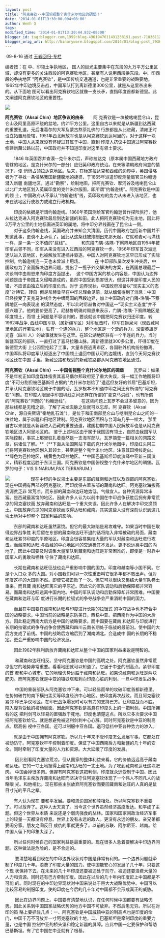 ```yaml
---
layout: post
title: "阿克赛钦--中国俯视整个克什米尔地区的碉堡！"
date: '2014-01-01T13:30:00.004+08:00'
author: Wenh Q
tags:
modified_time: '2014-01-01T13:30:44.832+08:00'
blogger_id: tag:blogger.com,1999:blog-4961947611491238191.post-7103611287448525223
blogger_orig_url: http://binaryware.blogspot.com/2014/01/blog-post_7936.html
---
```

 09-8-16 通过 [王者回归-专栏](http://blog.china.com/u/060604/863/)

编者按：在 中、印领土争执地区，
国人的目光主要集中在东段的九万平方公里区域，却没有更多的关注西段的阿克赛钦地区，甚至有人说用西段换东段。中、印西段的争执地区
"阿克赛钦"，是中国传统交通通道，也是非常重要的战略要地。1962年中印边境反击战，中国军队打到离新德里300公里，就是从这里杀出来的。从下面地
图可以看出阿克赛钦地区就像一支长矛，直指印度首都新德里。此文阐述阿克赛钦地区的重要性。






![](http://image.club.china.com/twhb/1011/2009/8/16/1250410912024_708.jpg)


**阿克赛钦（Aksai Chin）地区争议的由来**
　　阿
克赛钦是一块被喀喇昆仑山，昆仑山及阿里高原环绕的盆地，约21平方公里。这里自古以来就是从新疆到达西藏的重要孔道，元后准葛尔的大军及蒙古熬茶礼佛的
行旅都是从此进藏，清雍正时设立拓置局管辖，1951年西北解放军也是从阿克赛钦到达阿里的。对于这样一块土地，中国人从来就没有怀疑过其属于中国，直到
印度人抗议中国通过阿克赛钦修建新藏公路以前，中国政府并不知道印度对这里有领土要求。

　　1846
年英国吞并查漠--克什米尔后，声称拉达克（原本属中国西藏地方政府管辖的地区，是克什米尔的一部分）应归英印政府统治。在未等清朝政府同意的情况下，便
悄悄占领拉达克地区。后来，在标定拉达克和西藏的边界中，英国侵略者为了寻找一条侵略我国新疆腹地的捷径，于1865年派遣印度测量局官员约翰逊潜入新疆
南疆地区，通过"勘察"，绘制地图，把阿克赛钦、摩河谷及喀喇昆仑山以北广大地区划入英属印度的克什米尔版图，即所谓"约翰逊线"。阿克赛钦是中国的领
土，中国政府从不承认"约翰逊线"线，英印政府的势力从未进入该地区，也未在该地区行使权力或建立行政机构。

　　印度的依据是所谓约翰逊线。1860年英国测绘军官约翰逊曾作探险旅行，他从拉达克进入阿克赛钦最后到达新疆的和田。此人把阿克赛钦视为无主地，因此将3万平方公里的土地标画进英印的属地，将中印分界线画在了昆仑山一侧。
 
　　对于这条约翰逊线，英国政府并未知会大清国，历代中国政府包括新中国并不知道此事，更谈不上承认了。因此从这条线被炮制出来那天起，它就和麦可马洪线一样，是一条一文不值的"屁线"。
 
　　和东段门隅-洛隅-下察隅地区自1954年被印军占领不同，印军从来没有进入过西段的阿克赛钦一步。1956年印军首次派巡逻队进入该地区，也被解放军逮捕并驱逐。中国人对阿克赛钦地区早已形成了实际控制，约翰逊线连一天也未曾派上用场。
 
　　在
中印部队屡次发生冲突后，中国政府为了全面解决边界问题，提出了一揽子外交解决的方案，在两国总理最后一次谈判中由周恩来向印度方面提出。 
这个中国方案的核心内容是，中国认为边界问题是由于帝国主义侵略造成的，虽然中国受到损害很大，但这并非是印度人民的错，不应该由独立后的印度负责。对于
边界现状，中国政府准备以"现实主义的态度"对待它。转自 
但是尼赫鲁早在中印总理会见前，就从缅甸得到了消息：中国已经接受了麦克马洪线作为中缅两国的西段边界，加上中国政府对门隅-洛隅-下察隅地区一向表现出
的漠然态度，所以此时尼赫鲁对中国这一"现实主义态度"并不感兴趣了。他的要价更高了。尼赫鲁明确对周恩来表示，门隅-洛隅-下察隅地区是印度领土，而领
土问题是不容谈判的，要谈就谈中国把阿克赛钦归还印度。转  1962年战争,
西线中国军队（属新疆军区）对印反击时，印军在狮泉河（现西藏阿里地区的行署驻地），驻有一个连的兵力，整个地区是一个营的兵力，滚雷英雄罗光喜（四川
人）的故事就发生在这里。在班公湖地区驻有一个半连的兵力。当时新疆军区的部队，一直打过了喜马拉雅山脉，离新德里就300多公里，吓得印度在新德里大街
上公园里挖起了工事，大量市民逃离市区，各国驻外机构纷纷撤离。中国军队将印度军队驱逐出了中国领土退回中国认可的边境线，直到今天阿克赛钦地区还在中国
手里，新藏公路和规划的新藏铁路都从阿克赛钦地区通过。

**阿克赛钦（Aksai Chin）---中国俯视整个克什米尔地区的碉堡**
　　瓦罗曰：如果不是年初正如印度媒体指责其喜马偕尔邦政府犯了重大失误，将一幅工作地图将印度"不可分割但被巴基斯坦占据的"克什米尔划给了"遥远但友好的邻居"巴基斯坦，并承认阿克塞钦地区属于中国的话，瓦罗根本不知道中印之间还有所谓的"阿克赛钦"问题。在印度人眼里中印国境线之间还存在所谓的"麦克马洪线"，也有所谓的"阿克赛钦"问题的"约翰逊线"。
 
　　在这些问题上瓦罗不会过多留意的，因为那些线都是无稽之谈，了解了来龙去脉之后就可以忘却。阿
克赛钦（Aksai
Chin，源自突厥语"秦地乱石滩"），是位于和田南部昆仑山与喀喇昆仑山之间的一块盆地，属于新疆和田地区建制。阿克赛钦地区面积与台湾岛几乎一样大，
那里自古以来就是从新疆进入西藏的重要通道，建国初期中国人民解放军也是从阿克赛钦地区进入阿里地区的。
鉴于上述地区由于属于我国固有领土，自然由我国军队实际控制，事实上那里驻扎着竟然是一支海军部队，瓦罗摘登一篇相关的网路文章，供诸位了解。**（**下面从法国网站下载的克什米尔地图中，印度红头阿三们将阿克赛钦地区划入其领土，甚至是整个克什米尔地区。注意其国境线走向。**绿色为巴控地区，橘黄色为印控地区。**中国巴基斯坦印度演绎中亚新三国演义，精彩程度远胜于东汉三国。阿克赛钦是中国俯视整个克什米尔地区的碉堡。瓦罗的句子：VIS
SINARUM,PAX TERRARUM.）

![](http://image.club.china.com/twhb/1011/2009/8/16/1250410912024_709.jpg)
　　
　
　现在中印的争议领土主要是东部的藏南和达旺以及西部的阿克塞钦。现在中国拥有西部的阿克塞钦，而印度侵占着东部的藏南和达旺。阿克塞钦海拔高资源贫乏非
常荒凉。而东部的藏南和达旺地势低。气候宜人。各种资源异常丰富。是西藏最富饶的地区。因此许多人认为以前中国在中印战争获胜后拥有非常荒凉的阿克塞钦而
放弃藏南和达旺是一个重大失误。因此许多人在解决中印交换领土。中国放弃荒凉的阿克塞钦而取得达旺和藏南。其实这些人没有深刻认识到这几块土地对中印整个
国家利益的影响。

　　东部的藏南和达旺虽然富饶。但它的最大缺陷是易攻难守。如果当时中国在取得边界战争胜
利后留在东部的藏南和达旺不退的话将陷入非常被动的局面，藏南和达旺紧邻印度的平原地区。印度会很容易集结大量的军队对藏南和达旺进行攻击。而藏南和达旺
与西藏的中心地区间的交通极其不发达。更不说远离中国的内地了，因此中国要及时调集大量军队到藏南和达旺是非常困难的，即使是一时靠中国军人的勇敢和牺牲
守住了藏南和达旺。

　　长期在藏南和达旺征战也会严重影响中国的国力。印度和越南等小国不同。它是个人口众
多的大国。对小国我们可以一次性重击叫它很多年都不敢出声。但对印度这样的大国则不然。即使它被击败了一次。但它可以很快又集结大量军队卷土重来。而且藏
南和达旺离它的平原近。因此它的军队调动和后勤保障都非常容易。而藏南和达旺远离中国内地。中国的军队调动和后勤保障却非常困难。中国要在藏南和达旺与印
度进行长期的拉锯式的争夺战争会严重消耗中国的国力。

　　而且在中国要在藏南和达旺与印度进行长期的拉锯式
的争夺战争也不符合中国的战略要求。中国当前的战略是东防美日。西稳中亚。把西南作为中国的大后方。因此稳定西南大后方是中国的战略要求，而中国要在藏南
和达旺与印度进行长期的拉锯式的争夺战争会使西藏和四川云南长期处于临战的最前沿。使中国的大后方变成了前线。中国的战略后方缩后到了湖南湖北。会造成中
国的长期的不稳定。更会严重影响中国的经济发展。

　　因此1962年胜利后放弃藏南和达旺从整个中国的国家利益来说是明智的。

　
　和藏南和达旺相反。坚守阿克塞钦是中国的高明之处。阿克塞钦虽然非常荒凉但它的地势非常重要。看看地图就可以知道了。它居于中亚的制高点。紧邻印度的首
都和中心城市。它的地理优势远胜于藏南和达旺。如果说藏南和达旺是两块肥肉。而阿克塞钦就是中亚的镇妖塔和刺向印度心脏的利剑。一旦中印发生战争。

　
　中国的重装部队从阿克塞钦冲下来。可以轻易而举的攻破印度首都新德里。在势如破竹的南下横扫孟买等印度经济中心地区。使印度再次战败。而且阿克塞钦紧邻
印巴争议地区。在印巴战争爆发时可以有力的支持巴方。让印度战而不胜。陷入腹背受敌的被动局面。因此阿克塞钦是高悬在印度头上的一把利剑。中国所拥有的这
把利剑可以轻易的置强敌于死地。印度也清楚这点。所以它多次要求中国把阿克塞钦给它。就是想避免被这利剑刺中心心脏。同时阿克塞钦是中亚的制高点。居高俯
视中亚各国。近可以制服中亚各国。退可低挡中亚各种势力的渗入。

　　就是由于中国拥有阿克塞钦。所以几十年来不管印度怎么发展军事。它都处在被动防守。阿克塞钦牢牢控制着印度。保证了中国西南后方和新疆的几十年的安全。同时牵制了印度大量的人力和资源。大大延缓了印度的发展。

　
　因此别看阿克塞钦荒凉。但从国家的整体利益来看。它的价值远远高于藏南和达旺。它的一寸土地抵得上藏南和达旺的一丈土地。为了吃到藏南和达旺这块肥肉。
中国会掉很多肉。但握有阿克塞钦这把利剑，印度就永远受制于中国。因此当年毛泽东主席放弃藏南和达旺而坚决守住阿克塞钦体现了一个伟人不同凡人的战略眼
光。和他相比。现在那些主张放弃阿克塞钦而要回藏南和达旺的人真的是鼠目寸光的平凡之辈。

　　有人认为现在
要和平发展。要和周边国家和睦相处。所以阿克塞钦不重要了。可以放弃了。这种人太天真了。当今这个世界虽然经济高度发达。和平成了主题。但这个世界从本质
来说还是个弱肉强食的丛林。国家和国家间政治经济军事上的较量一天都没有停息。世界上没有永远的敌人。更没有永远的朋友。亲兄弟都要闹分家。朋友之间反目
成仇的事就更多了。以前的苏联、阿尔尼亚、越南。给中国人留下的印象太深了。

　　所以任何时候自己的国家利益是最重要的。现在很多人急着要解决中印边界问题。这种做法是危险的，是不合适的。

　
　要清楚地看到现在的中印边界现状对中国是非常有利的。一个边界问题就牵制了印度几十年。浪费了印度大量的国力。使中国能安心的发展了几十年。只要这个现
状保持下去。在未来的几十年印度还要被迫处于防守。被迫还要浪费大量的人力和资源。同时还有巴方牵制印度。因此在以后的几十年内印度赶上中国都是不可能
的。同时现在的中印边界现状对中国来说处于巨大大战略优势中。中国可以比较容易的制服印度。使的印度在今后的几十年对中国都不会形成真正的威胁。

　
　因此在边界问题上。中国要有清楚地认识，在任何时候中国都要有战略优势。因此关系到中国国家战略优势的地方中国不可放弃。不然后患无穷。所以在对印的策
略上要抓住几点：一、阿克塞钦是中国威镇中亚的制高点也是印度的命门，中国千万不可放弃一寸阿克塞钦的土地。二、巴基斯坦是牵制印度的重要力量，也是中国
控制中亚的桥头堡和稳定新疆的屏障。应此中国一定要保护和帮助巴基斯坦。有了它中国在中亚就有了根基。
